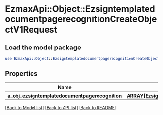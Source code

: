 # EzmaxApi::Object::EzsigntemplatedocumentpagerecognitionCreateObjectV1Request

## Load the model package
```perl
use EzmaxApi::Object::EzsigntemplatedocumentpagerecognitionCreateObjectV1Request;
```

## Properties
Name | Type | Description | Notes
------------ | ------------- | ------------- | -------------
**a_obj_ezsigntemplatedocumentpagerecognition** | [**ARRAY[EzsigntemplatedocumentpagerecognitionRequestCompound]**](EzsigntemplatedocumentpagerecognitionRequestCompound.md) |  | 

[[Back to Model list]](../README.md#documentation-for-models) [[Back to API list]](../README.md#documentation-for-api-endpoints) [[Back to README]](../README.md)


